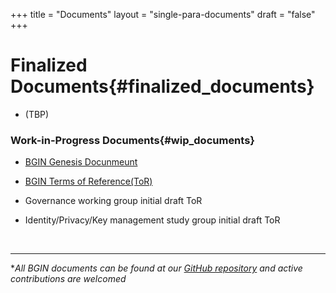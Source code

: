 +++
title = "Documents"
layout = "single-para-documents"
draft = "false"
+++
&emsp;

# Finalized Documents{#finalized_documents}

- (TBP)

### Work-in-Progress Documents{#wip_documents}

- [BGIN Genesis Docunmeunt](https://github.com/bgin-global/genesis-documents/blob/master/Genesis.md)

- [BGIN Terms of Reference(ToR)](https://github.com/bgin-global/genesis-documents/blob/master/TermsOfReference.md) 

- Governance working group initial draft ToR

- Identity/Privacy/Key management study group initial draft ToR

<!-- ##### March 10, 2020  &emsp; &emsp; [Press Release](https://bgin.team/press_releases/20200310_press_release_bgin.pdf)

- Announcement of the Establishment of the BGIN

&emsp;

##### March 10, 2020  &emsp; &emsp; [BGIN Declaration](https://bgin.team/presentations/20200310_BGIN_Declaration.pdff)

- Presentation materials at BG2C Special Online Panel Discussion
&emsp;  
&emsp;  
&emsp;   -->
&emsp; 

---
**All BGIN documents can be found at our [GitHub repository](https://github.com/bgin-global) and active contributions are welcomed*

